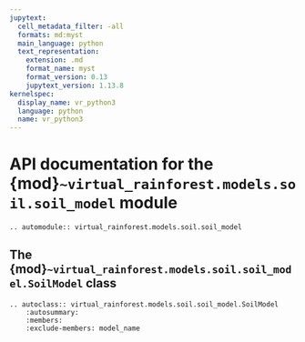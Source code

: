 ```yaml
---
jupytext:
  cell_metadata_filter: -all
  formats: md:myst
  main_language: python
  text_representation:
    extension: .md
    format_name: myst
    format_version: 0.13
    jupytext_version: 1.13.8
kernelspec:
  display_name: vr_python3
  language: python
  name: vr_python3
---
```


# API documentation for the {mod}`~virtual_rainforest.models.soil.soil_model` module

```{eval-rst}
.. automodule:: virtual_rainforest.models.soil.soil_model
```

## The {mod}`~virtual_rainforest.models.soil.soil_model.SoilModel` class

```{eval-rst}
.. autoclass:: virtual_rainforest.models.soil.soil_model.SoilModel
    :autosummary:
    :members:
    :exclude-members: model_name
```
